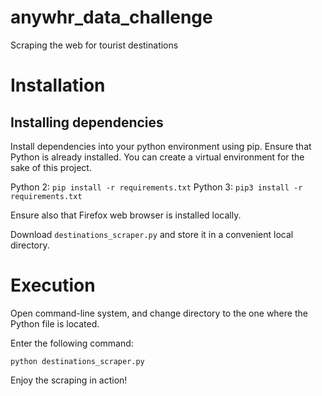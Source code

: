 # anywhr_data_challenge
Scraping the web for tourist destinations

# Installation

## Installing dependencies

Install dependencies into your python environment using pip. Ensure that Python is already installed. You can create a virtual environment for the sake of this project.

Python 2: `pip install -r requirements.txt` 
Python 3:  `pip3 install -r requirements.txt`

Ensure also that Firefox web browser is installed locally. 

Download `destinations_scraper.py` and store it in a convenient local directory.

# Execution

Open command-line system, and change directory to the one where the Python file is located.

Enter the following command:

`python destinations_scraper.py`

Enjoy the scraping in action!
